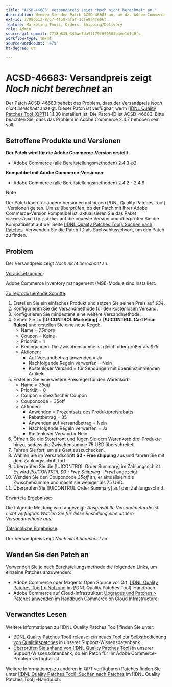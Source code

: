 ```yaml
---
title: "ACSD-46683: Versandpreis zeigt *Noch nicht berechnet* an."
description: Wenden Sie den Patch ACSD-46683 an, um das Adobe Commerce-Problem zu beheben, bei dem der Versandpreis *Noch nicht berechnet* anzeigt.
exl-id: 77986612-87b7-4f50-afaf-1cfe9a4feb6f
feature: Marketing Tools, Orders, Shipping/Delivery
role: Admin
source-git-commit: 7718a835e343ae7da9ff79f690503b4ee1d140fc
workflow-type: tm+mt
source-wordcount: '479'
ht-degree: 0%

---
```


# ACSD-46683: Versandpreis zeigt *Noch nicht berechnet* an

Der Patch ACSD-46683 behebt das Problem, dass der Versandpreis *Noch nicht berechnet* anzeigt. Dieser Patch ist verfügbar, wenn [[!DNL Quality Patches Tool (QPT)]](/help/announcements/adobe-commerce-announcements/magento-quality-patches-released-new-tool-to-self-serve-quality-patches.md) 1.1.30 installiert ist. Die Patch-ID ist ACSD-46683. Bitte beachten Sie, dass das Problem in Adobe Commerce 2.4.7 behoben sein soll.

## Betroffene Produkte und Versionen

**Der Patch wird für die Adobe Commerce-Version erstellt:**

* Adobe Commerce (alle Bereitstellungsmethoden) 2.4.3-p2

**Kompatibel mit Adobe Commerce-Versionen:**

* Adobe Commerce (alle Bereitstellungsmethoden) 2.4.2 - 2.4.6

>[!NOTE]
>
>Der Patch kann für andere Versionen mit neuen [!DNL Quality Patches Tool] -Versionen gelten. Um zu überprüfen, ob der Patch mit Ihrer Adobe Commerce-Version kompatibel ist, aktualisieren Sie das Paket `magento/quality-patches` auf die neueste Version und überprüfen Sie die Kompatibilität auf der Seite [[!DNL Quality Patches Tool]: Suchen nach Patches](https://experienceleague.adobe.com/tools/commerce-quality-patches/index.html). Verwenden Sie die Patch-ID als Suchschlüsselwort, um den Patch zu finden.

## Problem

Der Versandpreis zeigt *Noch nicht berechnet* an.

<u>Voraussetzungen</u>:

Adobe Commerce Inventory management (MSI)-Module sind installiert.

<u>Zu reproduzierende Schritte</u>:

1. Erstellen Sie ein einfaches Produkt und setzen Sie seinen Preis auf *$34*.
1. Konfigurieren Sie die Versandmethode für den kostenlosen Versand.
1. Konfigurieren Sie mindestens eine weitere Versandmethode.
1. Gehen Sie zu **[!UICONTROL Marketing]** > **[!UICONTROL Cart Price Rules]** und erstellen Sie eine neue Regel:
   * Name = *75more*
   * Coupon = Keine
   * Priorität = 1
   * Bedingungen: Die Zwischensumme ist gleich oder größer als *$75*
   * Aktionen:
      * Auf Versandbetrag anwenden = Ja
      * Nachfolgende Regeln verwerfen = Nein
      * Kostenloser Versand = für Sendungen mit übereinstimmenden Artikeln
1. Erstellen Sie eine weitere Preisregel für den Warenkorb:
   * Name = *35off*
   * Priorität = 0
   * Coupon = spezifischer Coupon
   * Couponcode = 35off
   * Aktionen:
      * Anwenden = Prozentsatz des Produktpreisrabatts
      * Rabattbetrag = 35
      * Anwenden auf Versandbetrag = Nein
      * Nachfolgende Regeln verwerfen = Ja
      * Kostenloser Versand = Nein
1. Öffnen Sie die Storefront und fügen Sie dem Warenkorb drei Produkte hinzu, sodass die Zwischensumme 75 USD überschreitet.
1. Fahren Sie fort, um als Gast auszuchecken.
1. Wählen Sie im Versandschritt **$0 - Free shipping** aus und fahren Sie mit dem Zahlungsschritt fort.
1. Überprüfen Sie die [!UICONTROL Order Summary] im Zahlungsschritt. Es wird *[!UICONTROL $0 - Free Shipping - Free]* angezeigt.
1. Wenden Sie den Couponcode *35off* an, er aktualisiert die Zwischensumme und macht sie weniger als 75 USD.
1. Überprüfen Sie [!UICONTROL Order Summary] auf den Zahlungsschritt.

<u>Erwartete Ergebnisse</u>:

Die folgende Meldung wird angezeigt: *Ausgewählte Versandmethode ist nicht verfügbar. Wählen Sie für diese Bestellung eine andere Versandmethode aus.*

<u>Tatsächliche Ergebnisse</u>:

Der Versandpreis zeigt *Noch nicht berechnet* an.

## Wenden Sie den Patch an

Verwenden Sie je nach Bereitstellungsmethode die folgenden Links, um einzelne Patches anzuwenden:

* Adobe Commerce oder Magento Open Source vor Ort: [[!DNL Quality Patches Tool] > Nutzung](https://experienceleague.adobe.com/docs/commerce-operations/tools/quality-patches-tool/usage.html) im [!DNL Quality Patches Tool]-Handbuch.
* Adobe Commerce auf Cloud-Infrastruktur: [Upgrades und Patches > Patches anwenden](https://experienceleague.adobe.com/docs/commerce-cloud-service/user-guide/develop/upgrade/apply-patches.html) im Handbuch Commerce on Cloud Infrastructure.

## Verwandtes Lesen

Weitere Informationen zu [!DNL Quality Patches Tool] finden Sie unter:

* [[!DNL Quality Patches Tool] release: ein neues Tool zur Selbstbedienung von Qualitätspatches](/help/announcements/adobe-commerce-announcements/magento-quality-patches-released-new-tool-to-self-serve-quality-patches.md) in unserer Support-Wissensdatenbank.
* [Überprüfen Sie anhand von  [!DNL Quality Patches Tool]](/help/support-tools/patches-available-in-qpt-tool/check-patch-for-magento-issue-with-magento-quality-patches.md) in unserer Support-Wissensdatenbank, ob ein Patch für Ihr Adobe Commerce-Problem verfügbar ist.

Weitere Informationen zu anderen in QPT verfügbaren Patches finden Sie unter [[!DNL Quality Patches Tool]: Suchen nach Patches](https://experienceleague.adobe.com/tools/commerce-quality-patches/index.html) im [!DNL Quality Patches Tool] -Handbuch.
